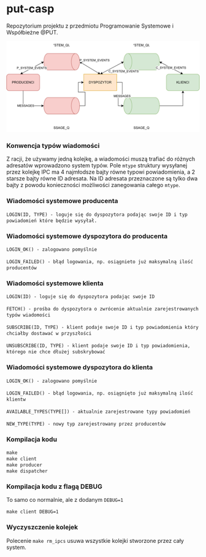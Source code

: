 # put-casp
Repozytorium projektu z przedmiotu Programowanie Systemowe i Współbieżne @PUT.

![Application Architecture](./docs/architecture.svg)

### Konwencja typów wiadomości
Z racji, że używamy jedną kolejkę, a wiadomości muszą trafiać do różnych adresatów wprowadzono system typów.
Pole `mtype` struktury wysyłanej przez kolejkę IPC ma 4 najmłodsze bajty równe typowi powiadomienia,
a 2 starsze bajty równe ID adresata.
Na ID adresata przeznaczone są tylko dwa bajty z powodu konieczności możliwości zanegowania całego `mtype`.

### Wiadomości systemowe producenta 
```
LOGIN(ID, TYPE) - loguje się do dyspozytora podając swoje ID i typ powiadomień które będzie wysyłał.
```

### Wiadomości systemowe dyspozytora do producenta
```
LOGIN_OK() - zalogowano pomyślnie

LOGIN_FAILED() - błąd logowania, np. osiągnieto już maksymalną ilość producentów
```

### Wiadomości systemowe klienta
```
LOGIN(ID) - loguje się do dyspozytora podając swoje ID

FETCH() - prośba do dyspozytora o zwrócenie aktualnie zarejestrowanych typów wiadomości

SUBSCRIBE(ID, TYPE) - klient podaje swoje ID i typ powiadomienia który chciałby dostawać w przyszłości

UNSUBSCRIBE(ID, TYPE) - klient podaje swoje ID i typ powiadomienia, którego nie chce dłużej subskrybować
```

### Wiadomości systemowe dyspozytora do klienta
```
LOGIN_OK() - zalogowano pomyślnie

LOGIN_FAILED() - błąd logowania, np. osiągnięto już maksymalną ilość klientw

AVAILABLE_TYPES(TYPE[]) - aktualnie zarejestrowane typy powiadomień 

NEW_TYPE(TYPE) - nowy typ zarejestrowany przez producentów
```

### Kompilacja kodu
```
make
make client
make producer
make dispatcher
```

### Kompilacja kodu z flagą DEBUG
To samo co normalnie, ale z dodanym `DEBUG=1`
```
make client DEBUG=1
```

### Wyczyszczenie kolejek
Polecenie `make rm_ipcs` usuwa wszystkie kolejki stworzone przez cały system.